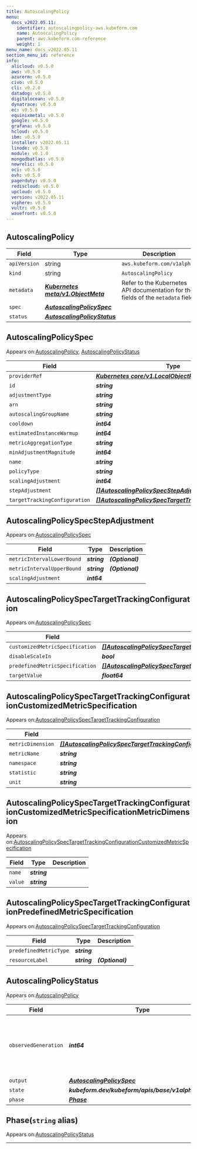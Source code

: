 ```yaml
---
title: AutoscalingPolicy
menu:
  docs_v2022.05.11:
    identifier: autoscalingpolicy-aws.kubeform.com
    name: AutoscalingPolicy
    parent: aws.kubeform.com-reference
    weight: 1
menu_name: docs_v2022.05.11
section_menu_id: reference
info:
  alicloud: v0.5.0
  aws: v0.5.0
  azurerm: v0.5.0
  civo: v0.5.0
  cli: v0.2.0
  datadog: v0.5.0
  digitalocean: v0.5.0
  dynatrace: v0.5.0
  ec: v0.5.0
  equinixmetal: v0.5.0
  google: v0.5.0
  grafana: v0.5.0
  hcloud: v0.5.0
  ibm: v0.5.0
  installer: v2022.05.11
  linode: v0.5.0
  module: v0.1.0
  mongodbatlas: v0.5.0
  newrelic: v0.5.0
  oci: v0.5.0
  ovh: v0.5.0
  pagerduty: v0.5.0
  rediscloud: v0.5.0
  upcloud: v0.5.0
  version: v2022.05.11
  vsphere: v0.5.0
  vultr: v0.5.0
  wavefront: v0.5.0
---
```


## AutoscalingPolicy
| Field | Type | Description |
| ------ | ----- | ----------- |
| `apiVersion` | string | `aws.kubeform.com/v1alpha1` |
|    `kind` | string | `AutoscalingPolicy` |
| `metadata` | ***[Kubernetes meta/v1.ObjectMeta](https://v1-22.docs.kubernetes.io/docs/reference/generated/kubernetes-api/v1.22/#objectmeta-v1-meta)***|Refer to the Kubernetes API documentation for the fields of the `metadata` field.|
| `spec` | ***[AutoscalingPolicySpec](#autoscalingpolicyspec)***||
| `status` | ***[AutoscalingPolicyStatus](#autoscalingpolicystatus)***||
## AutoscalingPolicySpec

Appears on:[AutoscalingPolicy](#autoscalingpolicy), [AutoscalingPolicyStatus](#autoscalingpolicystatus)

| Field | Type | Description |
| ------ | ----- | ----------- |
| `providerRef` | ***[Kubernetes core/v1.LocalObjectReference](https://v1-22.docs.kubernetes.io/docs/reference/generated/kubernetes-api/v1.22/#localobjectreference-v1-core)***||
| `id` | ***string***||
| `adjustmentType` | ***string***| ***(Optional)*** |
| `arn` | ***string***| ***(Optional)*** |
| `autoscalingGroupName` | ***string***||
| `cooldown` | ***int64***| ***(Optional)*** |
| `estimatedInstanceWarmup` | ***int64***| ***(Optional)*** |
| `metricAggregationType` | ***string***| ***(Optional)*** |
| `minAdjustmentMagnitude` | ***int64***| ***(Optional)*** |
| `name` | ***string***||
| `policyType` | ***string***| ***(Optional)*** |
| `scalingAdjustment` | ***int64***| ***(Optional)*** |
| `stepAdjustment` | ***[[]AutoscalingPolicySpecStepAdjustment](#autoscalingpolicyspecstepadjustment)***| ***(Optional)*** |
| `targetTrackingConfiguration` | ***[[]AutoscalingPolicySpecTargetTrackingConfiguration](#autoscalingpolicyspectargettrackingconfiguration)***| ***(Optional)*** |
## AutoscalingPolicySpecStepAdjustment

Appears on:[AutoscalingPolicySpec](#autoscalingpolicyspec)

| Field | Type | Description |
| ------ | ----- | ----------- |
| `metricIntervalLowerBound` | ***string***| ***(Optional)*** |
| `metricIntervalUpperBound` | ***string***| ***(Optional)*** |
| `scalingAdjustment` | ***int64***||
## AutoscalingPolicySpecTargetTrackingConfiguration

Appears on:[AutoscalingPolicySpec](#autoscalingpolicyspec)

| Field | Type | Description |
| ------ | ----- | ----------- |
| `customizedMetricSpecification` | ***[[]AutoscalingPolicySpecTargetTrackingConfigurationCustomizedMetricSpecification](#autoscalingpolicyspectargettrackingconfigurationcustomizedmetricspecification)***| ***(Optional)*** |
| `disableScaleIn` | ***bool***| ***(Optional)*** |
| `predefinedMetricSpecification` | ***[[]AutoscalingPolicySpecTargetTrackingConfigurationPredefinedMetricSpecification](#autoscalingpolicyspectargettrackingconfigurationpredefinedmetricspecification)***| ***(Optional)*** |
| `targetValue` | ***float64***||
## AutoscalingPolicySpecTargetTrackingConfigurationCustomizedMetricSpecification

Appears on:[AutoscalingPolicySpecTargetTrackingConfiguration](#autoscalingpolicyspectargettrackingconfiguration)

| Field | Type | Description |
| ------ | ----- | ----------- |
| `metricDimension` | ***[[]AutoscalingPolicySpecTargetTrackingConfigurationCustomizedMetricSpecificationMetricDimension](#autoscalingpolicyspectargettrackingconfigurationcustomizedmetricspecificationmetricdimension)***| ***(Optional)*** |
| `metricName` | ***string***||
| `namespace` | ***string***||
| `statistic` | ***string***||
| `unit` | ***string***| ***(Optional)*** |
## AutoscalingPolicySpecTargetTrackingConfigurationCustomizedMetricSpecificationMetricDimension

Appears on:[AutoscalingPolicySpecTargetTrackingConfigurationCustomizedMetricSpecification](#autoscalingpolicyspectargettrackingconfigurationcustomizedmetricspecification)

| Field | Type | Description |
| ------ | ----- | ----------- |
| `name` | ***string***||
| `value` | ***string***||
## AutoscalingPolicySpecTargetTrackingConfigurationPredefinedMetricSpecification

Appears on:[AutoscalingPolicySpecTargetTrackingConfiguration](#autoscalingpolicyspectargettrackingconfiguration)

| Field | Type | Description |
| ------ | ----- | ----------- |
| `predefinedMetricType` | ***string***||
| `resourceLabel` | ***string***| ***(Optional)*** |
## AutoscalingPolicyStatus

Appears on:[AutoscalingPolicy](#autoscalingpolicy)

| Field | Type | Description |
| ------ | ----- | ----------- |
| `observedGeneration` | ***int64***| ***(Optional)*** Resource generation, which is updated on mutation by the API Server.|
| `output` | ***[AutoscalingPolicySpec](#autoscalingpolicyspec)***| ***(Optional)*** |
| `state` | ***kubeform.dev/kubeform/apis/base/v1alpha1.State***| ***(Optional)*** |
| `phase` | ***[Phase](#phase)***| ***(Optional)*** |
## Phase(`string` alias)

Appears on:[AutoscalingPolicyStatus](#autoscalingpolicystatus)

---
